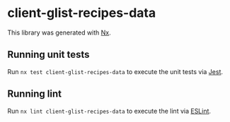# client-glist-recipes-data

This library was generated with [Nx](https://nx.dev).

## Running unit tests

Run `nx test client-glist-recipes-data` to execute the unit tests via [Jest](https://jestjs.io).

## Running lint

Run `nx lint client-glist-recipes-data` to execute the lint via [ESLint](https://eslint.org/).
